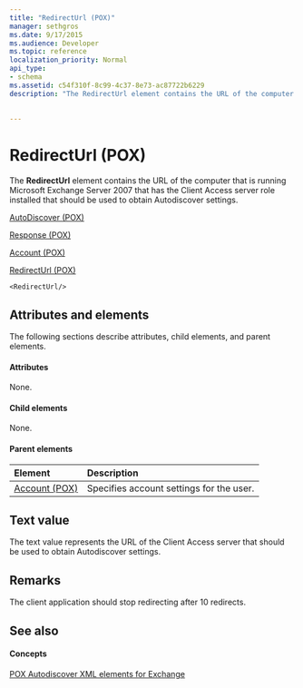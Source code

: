 ```yaml
---
title: "RedirectUrl (POX)"
manager: sethgros
ms.date: 9/17/2015
ms.audience: Developer
ms.topic: reference
localization_priority: Normal
api_type:
- schema
ms.assetid: c54f310f-8c99-4c37-8e73-ac87722b6229
description: "The RedirectUrl element contains the URL of the computer that is running Microsoft Exchange Server 2007 that has the Client Access server role installed that should be used to obtain Autodiscover settings."
 
 
---
```


# RedirectUrl (POX)

The **RedirectUrl** element contains the URL of the computer that is running Microsoft Exchange Server 2007 that has the Client Access server role installed that should be used to obtain Autodiscover settings. 
  
[AutoDiscover (POX)](autodiscover-pox.md)
  
[Response (POX)](response-pox.md)
  
[Account (POX)](account-pox.md)
  
[RedirectUrl (POX)](redirecturl-pox.md)
  
```
<RedirectUrl/>
```

## Attributes and elements

The following sections describe attributes, child elements, and parent elements.
  
#### Attributes

None.
  
#### Child elements

None.
  
#### Parent elements

|**Element**|**Description**|
|:-----|:-----|
|[Account (POX)](account-pox.md) <br/> |Specifies account settings for the user.  <br/> |
   
## Text value

The text value represents the URL of the Client Access server that should be used to obtain Autodiscover settings.
  
## Remarks

The client application should stop redirecting after 10 redirects.
  
## See also

#### Concepts

[POX Autodiscover XML elements for Exchange](pox-autodiscover-xml-elements-for-exchange.md)

